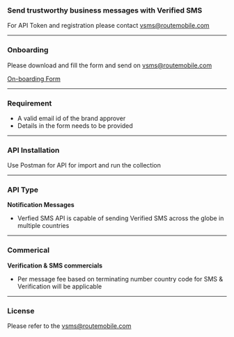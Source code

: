 ### Send trustworthy business messages with Verified SMS

For API Token and registration please contact vsms@routemobile.com

***

### Onboarding
Please download and fill the form and send on vsms@routemobile.com

[On-boarding Form](https://drive.google.com/file/d/1rWnIpmJZvcHWEe2_woI1y1mJF8JGgvJh/view?usp=sharing)
***

### Requirement 
* A valid email id of the brand approver
* Details in the form needs to be provided

***

### API Installation 
Use Postman for API for import and run the collection

***

### API Type
**Notification Messages**
* Verfied SMS API is capable of sending Verified SMS across the globe in multiple countries

***

### Commerical 
**Verification & SMS commercials**
* Per message fee based on terminating number country code for SMS & Verification will be applicable

***

### License 

Please refer to the vsms@routemobile.com
